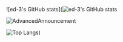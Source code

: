 ![ed-3's GitHub stats](![ed-3's GitHub stats](https://git-status-nine.vercel.app/api?username=ed-3&count_private=true&show_icons=true&theme=merko)

![AdvancedAnnouncement](https://git-status-nine.vercel.app/api/pin/?username=ed-3&repo=AdvancedAnnouncement&show_owner=true)

![Top Langs](https://git-status-nine.vercel.app/api/top-langs/?username=ed-3&layout=compact))
